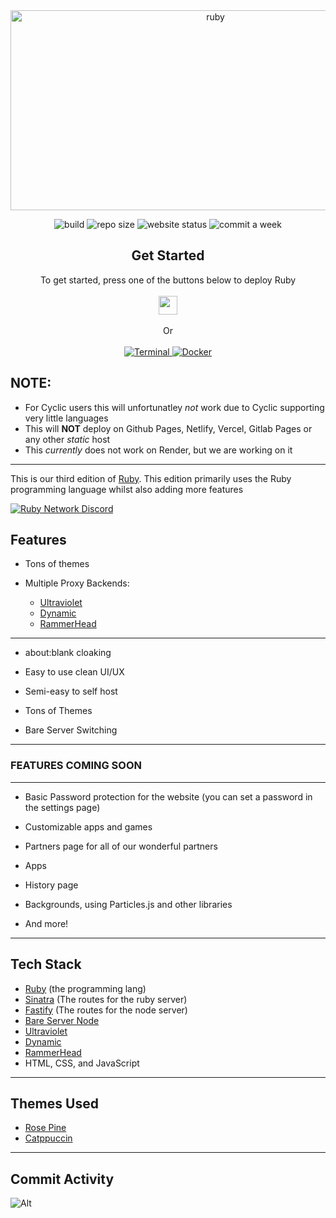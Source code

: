 <div align="center">
         
<img src="https://socialify.git.ci/ruby-network/ruby/image?description=1&font=Inter&forks=1&issues=1&language=1&name=1&owner=1&pattern=Circuit%20Board&pulls=1&stargazers=1&theme=Dark" alt="ruby" width="640" height="320" />

<img alt="build" src="https://img.shields.io/github/actions/workflow/status/ruby-network/ruby/docker-build.yml?style=for-the-badge"></img>
<img alt="repo size" src="https://img.shields.io/github/repo-size/ruby-network/ruby?style=for-the-badge"></img>
<img alt="website status" src="https://img.shields.io/website?down_color=red&down_message=Offline&style=for-the-badge&up_color=green&up_message=Online&url=https://rubynetwork.tech"></img>
<img alt="commit a week" src="https://img.shields.io/github/commit-activity/w/ruby-network/ruby?style=for-the-badge"></img>

</div>

<div align="center">
  <h2>Get Started</h2>
  <a>To get started, press one of the buttons below to deploy Ruby</a>
  <br />
  <br />
  <!-- a href="https://render.com/deploy?repo=https://github.com/Ruby-Network/ruby">
    <img
      height="30px"
      src="https://raw.githubusercontent.com/BinBashBanana/deploy-buttons/main/buttons/remade/render.svg"
    />
  </a -->
  <a href="https://glitch.com/edit/#!/import/github/Ruby-Network/ruby">
  <img height="30px" 
  src="https://raw.githubusercontent.com/BinBashBanana/deploy-buttons/main/buttons/remade/glitch.svg">
  </img>
  </a>
  <br />
  <br />
    <a>Or</a>
    <br>
    <br>
    <a href="./docs/terminal.md">
    <img src="https://img.shields.io/badge/terminal-%23121011.svg?style=for-the-badge&logo=gnu-bash&logoColor=white" alt="Terminal">
    </img>
    </a>
    <a href="./docs/docker.md">
    <img src="https://img.shields.io/badge/docker-%230db7ed.svg?style=for-the-badge&logo=docker&logoColor=white" alt="Docker">
    </img>
    </a>
</div>

## NOTE:

-   For Cyclic users this will unfortunatley *not* work due to Cyclic supporting very little languages
-   This will **NOT** deploy on Github Pages, Netlify, Vercel, Gitlab Pages or any other _static_ host
-   This *currently* does not work on Render, but we are working on it

---

This is our third edition of [Ruby](https://github.com/ruby-network/ruby-v1). This edition primarily uses the Ruby programming language whilst also adding more features

[![Ruby Network Discord](https://invidget.switchblade.xyz/hzCjSFQeeZ?theme=dark)](https://discord.gg/hzCjSFQeeZ)

## Features

-   Tons of themes

-   Multiple Proxy Backends:

    -   [Ultraviolet](https://github.com/titaniumnetwork-dev/ultraviolet)
    -   [Dynamic](https://github.com/nebulaservices/dynamic)
    -   [RammerHead](https://github.com/binary-person/rammerhead)
---


-   about:blank cloaking

-   Easy to use clean UI/UX

-   Semi-easy to self host

-   Tons of Themes 

-   Bare Server Switching


---
### FEATURES COMING SOON
---

-   Basic Password protection for the website (you can set a password in the settings page)

-   Customizable apps and games

-   Partners page for all of our wonderful partners

-   Apps 

-   History page

-   Backgrounds, using Particles.js and other libraries

-   And more!

---

## Tech Stack

-   [Ruby](https://ruby-lang.org) (the programming lang)
-   [Sinatra](https://sinatrarb.com) (The routes for the ruby server)
-   [Fastify](https://fastify.dev) (The routes for the node server)
-   [Bare Server Node](https://github.com/tomphttp/bare-server-node)
-   [Ultraviolet](https://github.com/titaniumnetwork-dev/ultraviolet)
-   [Dynamic](https://github.com/nebulaServices/dynamic)
-   [RammerHead](https://github.com/binary-person/rammerhead)
-   HTML, CSS, and JavaScript
<!-- [Particles.js](https://vincentgarreau.com/particles.js/) -->

---

## Themes Used

- [Rose Pine](https://rosepinetheme.com)
- [Catppuccin](https://github.com/catppuccin/)

---

## Commit Activity

![Alt](https://repobeats.axiom.co/api/embed/ebe65662fb02989a2be94c965f41301cd8306047.svg 'Repobeats analytics image')
